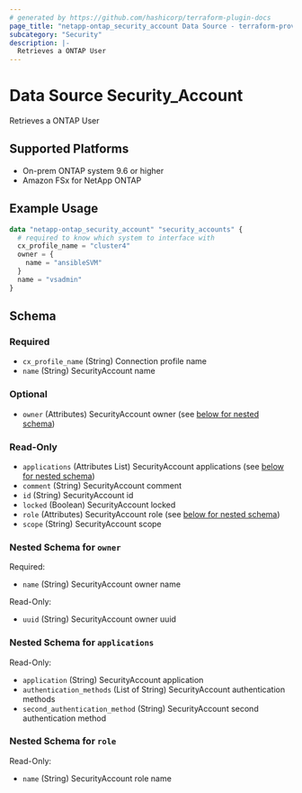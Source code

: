 ```yaml
---
# generated by https://github.com/hashicorp/terraform-plugin-docs
page_title: "netapp-ontap_security_account Data Source - terraform-provider-netapp-ontap"
subcategory: "Security"
description: |-
  Retrieves a ONTAP User
---
```


# Data Source Security_Account

Retrieves a ONTAP User

## Supported Platforms

* On-prem ONTAP system 9.6 or higher
* Amazon FSx for NetApp ONTAP

## Example Usage

```terraform
data "netapp-ontap_security_account" "security_accounts" {
  # required to know which system to interface with
  cx_profile_name = "cluster4"
  owner = {
    name = "ansibleSVM"
  }
  name = "vsadmin"
}
```

<!-- schema generated by tfplugindocs -->
## Schema

### Required

- `cx_profile_name` (String) Connection profile name
- `name` (String) SecurityAccount name

### Optional

- `owner` (Attributes) SecurityAccount owner (see [below for nested schema](#nestedatt--owner))

### Read-Only

- `applications` (Attributes List) SecurityAccount applications (see [below for nested schema](#nestedatt--applications))
- `comment` (String) SecurityAccount comment
- `id` (String) SecurityAccount id
- `locked` (Boolean) SecurityAccount locked
- `role` (Attributes) SecurityAccount role (see [below for nested schema](#nestedatt--role))
- `scope` (String) SecurityAccount scope

<a id="nestedatt--owner"></a>

### Nested Schema for `owner`

Required:

- `name` (String) SecurityAccount owner name

Read-Only:

- `uuid` (String) SecurityAccount owner uuid

<a id="nestedatt--applications"></a>

### Nested Schema for `applications`

Read-Only:

- `application` (String) SecurityAccount application
- `authentication_methods` (List of String) SecurityAccount authentication methods
- `second_authentication_method` (String) SecurityAccount second authentication method

<a id="nestedatt--role"></a>

### Nested Schema for `role`

Read-Only:

- `name` (String) SecurityAccount role name
